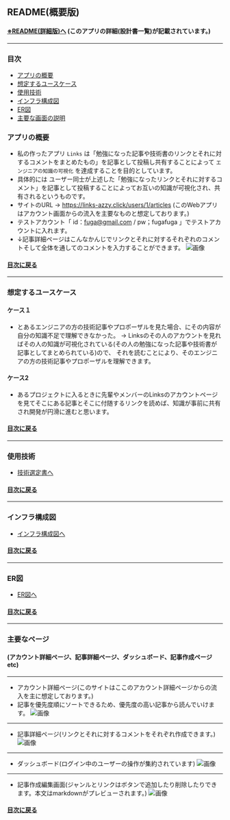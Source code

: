 
## README(概要版)
#### [※README(詳細版)へ](./docs/index.md) (このアプリの詳細(設計書一覧)が記載されています。)
---
### 目次
- [アプリの概要](#アプリの概要)
- [想定するユースケース](#想定するユースケース)
- [使用技術](#使用技術)
- [インフラ構成図](#インフラ構成図)
- [ER図](#er図)
- [主要な画面の説明](#主要なページ)
### アプリの概要
- 私の作ったアプリ `Links` は「勉強になった記事や技術書のリンクとそれに対するコメントをまとめたもの」を記事として投稿し共有することによって `エンジニアの知識の可視化` を達成することを目的としています。
- 具体的には ユーザー同士が上述した「勉強になったリンクとそれに対するコメント」を記事として投稿することによってお互いの知識が可視化され、共有されるというものです。
- サイトのURL → https://links-azzy.click/users/1/articles 
  (このWebアプリはアカウント画面からの流入を主要なものと想定しております。)
- テストアカウント「 id：fuga@gmail.com / pw；fugafuga 」でテストアカウントに入れます。
- ↓記事詳細ページはこんなかんじでリンクとそれに対するそれぞれのコメントそして全体を通してのコメントを入力することができます。
![画像](./docs/img/gamen_captcha/homesnap.png)
#### [目次に戻る](#目次)
---
### 想定するユースケース
#### ケース１
- とあるエンジニアの方の技術記事やプロポーザルを見た場合、にその内容が自分の知識不足で理解できなかった。
→ Linksのその人のアカウントを見ればその人の知識が可視化されている(その人の勉強になった記事や技術書が記事としてまとめられている)ので、
それを読むことにより、そのエンジニアの方の技術記事やプロポーザルを理解できます。
#### ケース2 
- あるプロジェクトに入るときに先輩やメンバーのLinksのアカウントページを見てそこにある記事とそこに付随するリンクを読めば、知識が事前に共有され開発が円滑に進むと思います。
#### [目次に戻る](#目次)
---
### 使用技術
- [技術選定書へ](./docs/techSelection.md)
#### [目次に戻る](#目次)
---
### インフラ構成図
- [インフラ構成図へ](./docs/infraPicture.md)
#### [目次に戻る](#目次)
---
### ER図
- [ER図へ](./docs/er.md)
#### [目次に戻る](#目次)
---
### 主要なページ
#### (アカウント詳細ページ、記事詳細ページ、ダッシュボード、記事作成ページetc)
---
- アカウント詳細ページ(このサイトはここのアカウント詳細ページからの流入を主に想定しております。)
- 記事を優先度順にソートできるため、優先度の高い記事から読んでいけます。
![画像](./docs/img/gamen_captcha/accountdetail.png)
---
- 記事詳細ページ(リンクとそれに対するコメントをそれぞれ作成できます。)
![画像](./docs/img/gamen_captcha/homesnap.png)
--- 
- ダッシュボード(ログイン中のユーザーの操作が集約されています)
![画像](./docs/img/gamen_captcha/dashboard.png)
---
- 記事作成編集画面(ジャンルとリンクはボタンで追加したり削除したりできます。本文はmarkdownがプレビューされます。)
![画像](./docs/img/gamen_captcha/articledetail.png)
#### [目次に戻る](#目次)